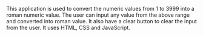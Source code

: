 This application is used to convert the numeric values from 1 to 3999 into a roman numeric value.
The user can input any value from the above range and converted into roman value. 
It also have a clear button to clear the input from the user.
It uses HTML, CSS and JavaScript.
